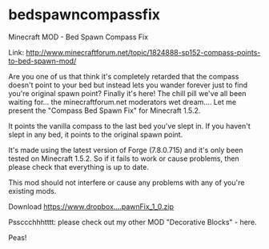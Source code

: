 bedspawncompassfix
==================

Minecraft MOD - Bed Spawn Compass Fix

Link: http://www.minecraftforum.net/topic/1824888-sp152-compass-points-to-bed-spawn-mod/

Are you one of us that think it's completely retarded that the compass doesn't point to your bed but instead lets you wander forever just to find you're original spawn point? Finally it's here! The chill pill we've all been waiting for... the minecraftforum.net moderators wet dream.... Let me present the "Compass Bed Spawn Fix" for Minecraft 1.5.2.

It points the vanilla compass to the last bed you've slept in. If you haven't slept in any bed, it points to the original spawn point.

It's made using the latest version of Forge (7.8.0.715) and it's only been tested on Minecraft 1.5.2. So if it fails to work or cause problems, then please check that everything is up to date.

This mod should not interfere or cause any problems with any of you're existing mods.

Download
https://www.dropbox....pawnFix_1_0.zip

Pssccchhhtttt: please check out my other MOD "Decorative Blocks" - here.

Peas!
